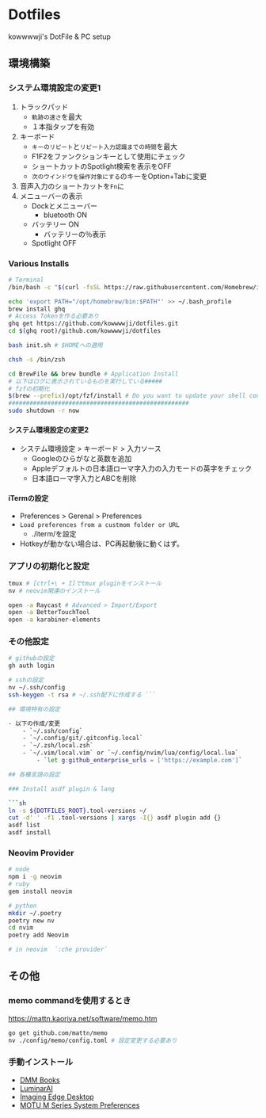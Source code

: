 # Dotfiles

kowwwwji's DotFile & PC setup

## 環境構築

### システム環境設定の変更1

1. トラックパッド
    - `軌跡の速さ`を最大
    - １本指タップを有効
1. キーボード
    - `キーのリピート`と`リピート入力認識までの時間`を最大
    - F1F2をファンクションキーとして使用にチェック
    - ショートカットのSpotlight検索を表示をOFF
    - `次のウインドウを操作対象にする`のキーをOption+Tabに変更
1. 音声入力のショートカットを`Fn`に
1. メニューバーの表示
    - Dockとメニューバー
        - bluetooth ON
    - バッテリー ON
        - バッテリーの％表示
    - Spotlight OFF

### Various Installs

```bash
# Terminal
/bin/bash -c "$(curl -fsSL https://raw.githubusercontent.com/Homebrew/install/master/install.sh)"

echo 'export PATH="/opt/homebrew/bin:$PATH"' >> ~/.bash_profile
brew install ghq
# Access Tokenを作る必要あり
ghq get https://github.com/kowwwwji/dotfiles.git
cd $(ghq root)/github.com/kowwwwji/dotfiles

bash init.sh # $HOMEへの適用

chsh -s /bin/zsh
```
```sh
cd BrewFile && brew bundle # Application Install
# 以下はログに表示されているものを実行している#####
# fzfの初期化
$(brew --prefix)/opt/fzf/install # Do you want to update your shell configuration files? はNoにする。
###################################################
sudo shutdown -r now

```

#### システム環境設定の変更2

- システム環境設定 > キーボード > 入力ソース
    - Googleのひらがなと英数を追加
    - Appleデフォルトの日本語ローマ字入力の入力モードの英字をチェック
    - 日本語ローマ字入力とABCを削除

#### iTermの設定

- Preferences > Gerenal > Preferences
- `Load preferences from a custmom folder or URL`
    - ./iterm/を設定
- Hotkeyが動かない場合は、PC再起動後に動くはず。

### アプリの初期化と設定

```sh
tmux # [ctrl+\ + I]でtmux pluginをインストール
nv # neovim関連のインストール

open -a Raycast # Advanced > Import/Export
open -a BetterTouchTool
open -a karabiner-elements
```

### その他設定

```sh
# githubの設定
gh auth login

# sshの設定
nv ~/.ssh/config
ssh-keygen -t rsa # ~/.ssh配下に作成する ```

## 環境特有の設定

- 以下の作成/変更
    - `~/.ssh/config`
    - `~/.config/git/.gitconfig.local`
    - `~/.zsh/local.zsh`
    - `~/.vim/local.vim` or `~/.config/nvim/lua/config/local.lua`
        - `let g:github_enterprise_urls = ['https://example.com']`

## 各種言語の設定

### Install asdf plugin & lang

```sh 
ln -s ${DOTFILES_ROOT}.tool-versions ~/
cut -d' ' -f1 .tool-versions | xargs -I{} asdf plugin add {}
asdf list 
asdf install
```

### Neovim Provider

```sh
# node
npm i -g neovim
# ruby
gem install neovim

# python
mkdir ~/.poetry
poetry new nv
cd nvim
poetry add Neovim

# in neovim  `:che provider`

```

## その他

### memo commandを使用するとき

https://mattn.kaoriya.net/software/memo.htm

```sh
go get github.com/mattn/memo
nv ./config/memo/config.toml # 設定変更する必要あり
```

### 手動インストール

- [DMM Books](https://book.dmm.com/info_bookviewer.html#intro-mac)
- [LuminarAI](https://skylum.com/jp/account/my-softwar://skylum.com/jp/account/my-software)
- [Imaging Edge Desktop](https://creatorscloud.sony.net/catalog/ja-jp/ie-desktop/index.html)
- [MOTU M Series System Preferences](https://motu.com/en-us/download/product/408/?details=true)
